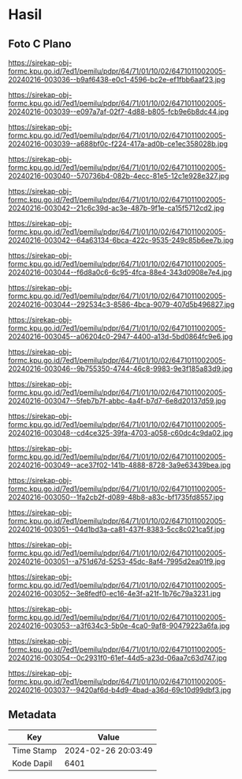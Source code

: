 # Hasil

## Foto C Plano

https://sirekap-obj-formc.kpu.go.id/7ed1/pemilu/pdpr/64/71/01/10/02/6471011002005-20240216-003036--b9af6438-e0c1-4596-bc2e-ef1fbb6aaf23.jpg

https://sirekap-obj-formc.kpu.go.id/7ed1/pemilu/pdpr/64/71/01/10/02/6471011002005-20240216-003039--e097a7af-02f7-4d88-b805-fcb9e6b8dc44.jpg

https://sirekap-obj-formc.kpu.go.id/7ed1/pemilu/pdpr/64/71/01/10/02/6471011002005-20240216-003039--a688bf0c-f224-417a-ad0b-ce1ec358028b.jpg

https://sirekap-obj-formc.kpu.go.id/7ed1/pemilu/pdpr/64/71/01/10/02/6471011002005-20240216-003040--570736b4-082b-4ecc-81e5-12c1e928e327.jpg

https://sirekap-obj-formc.kpu.go.id/7ed1/pemilu/pdpr/64/71/01/10/02/6471011002005-20240216-003042--21c6c39d-ac3e-487b-9f1e-ca15f5712cd2.jpg

https://sirekap-obj-formc.kpu.go.id/7ed1/pemilu/pdpr/64/71/01/10/02/6471011002005-20240216-003042--64a63134-6bca-422c-9535-249c85b6ee7b.jpg

https://sirekap-obj-formc.kpu.go.id/7ed1/pemilu/pdpr/64/71/01/10/02/6471011002005-20240216-003044--f6d8a0c6-6c95-4fca-88e4-343d0908e7e4.jpg

https://sirekap-obj-formc.kpu.go.id/7ed1/pemilu/pdpr/64/71/01/10/02/6471011002005-20240216-003044--292534c3-8586-4bca-9079-407d5b496827.jpg

https://sirekap-obj-formc.kpu.go.id/7ed1/pemilu/pdpr/64/71/01/10/02/6471011002005-20240216-003045--a06204c0-2947-4400-a13d-5bd0864fc9e6.jpg

https://sirekap-obj-formc.kpu.go.id/7ed1/pemilu/pdpr/64/71/01/10/02/6471011002005-20240216-003046--9b755350-4744-46c8-9983-9e3f185a83d9.jpg

https://sirekap-obj-formc.kpu.go.id/7ed1/pemilu/pdpr/64/71/01/10/02/6471011002005-20240216-003047--5feb7b7f-abbc-4a4f-b7d7-6e8d20137d59.jpg

https://sirekap-obj-formc.kpu.go.id/7ed1/pemilu/pdpr/64/71/01/10/02/6471011002005-20240216-003048--cd4ce325-39fa-4703-a058-c60dc4c9da02.jpg

https://sirekap-obj-formc.kpu.go.id/7ed1/pemilu/pdpr/64/71/01/10/02/6471011002005-20240216-003049--ace37f02-141b-4888-8728-3a9e63439bea.jpg

https://sirekap-obj-formc.kpu.go.id/7ed1/pemilu/pdpr/64/71/01/10/02/6471011002005-20240216-003050--1fa2cb2f-d089-48b8-a83c-bf1735fd8557.jpg

https://sirekap-obj-formc.kpu.go.id/7ed1/pemilu/pdpr/64/71/01/10/02/6471011002005-20240216-003051--04d1bd3a-ca81-437f-8383-5cc8c021ca5f.jpg

https://sirekap-obj-formc.kpu.go.id/7ed1/pemilu/pdpr/64/71/01/10/02/6471011002005-20240216-003051--a751d67d-5253-45dc-8af4-7995d2ea01f9.jpg

https://sirekap-obj-formc.kpu.go.id/7ed1/pemilu/pdpr/64/71/01/10/02/6471011002005-20240216-003052--3e8fedf0-ec16-4e3f-a21f-1b76c79a3231.jpg

https://sirekap-obj-formc.kpu.go.id/7ed1/pemilu/pdpr/64/71/01/10/02/6471011002005-20240216-003053--a3f634c3-5b0e-4ca0-9af8-90479223a6fa.jpg

https://sirekap-obj-formc.kpu.go.id/7ed1/pemilu/pdpr/64/71/01/10/02/6471011002005-20240216-003054--0c2931f0-61ef-44d5-a23d-06aa7c63d747.jpg

https://sirekap-obj-formc.kpu.go.id/7ed1/pemilu/pdpr/64/71/01/10/02/6471011002005-20240216-003037--9420af6d-b4d9-4bad-a36d-69c10d99dbf3.jpg


## Metadata

| Key        | Value               |
| ---------- | ------------------- |
| Time Stamp | 2024-02-26 20:03:49 |
| Kode Dapil | 6401                |



